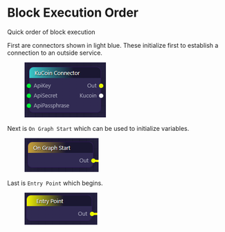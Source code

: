 # Block Execution Order

Quick order of block execution

First are connectors shown in light blue. These initialize first to establish a connection to an outside service.

<figure><img src="../../.gitbook/assets/Screenshot 2023-04-19 110535.png" alt=""><figcaption></figcaption></figure>

Next is `On Graph Start` which can be used to initialize variables.

<figure><img src="../../.gitbook/assets/Screenshot 2023-04-19 110627.png" alt=""><figcaption></figcaption></figure>

Last is `Entry Point` which begins.

<figure><img src="../../.gitbook/assets/Screenshot 2023-04-19 110650.png" alt=""><figcaption></figcaption></figure>

